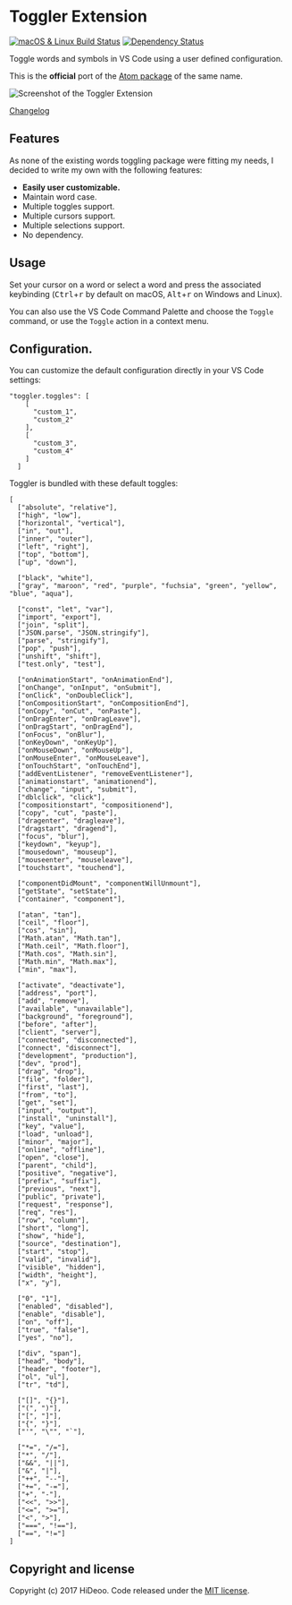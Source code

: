# Toggler Extension

[![macOS & Linux Build Status](https://travis-ci.org/HiDeoo/toggler-vscode.svg?branch=master)](https://travis-ci.org/HiDeoo/toggler-vscode)
[![Dependency Status](https://david-dm.org/HiDeoo/toggler-vscode.svg)](https://david-dm.org/HiDeoo/toggler-vscode)

Toggle words and symbols in VS Code using a user defined configuration.

This is the **official** port of the [Atom package](https://atom.io/packages/toggler) of the same name.

![Screenshot of the Toggler Extension](https://i.imgur.com/8ffMj84.gif)

[Changelog](https://github.com/HiDeoo/toggler-vscode/blob/master/CHANGELOG.md)

## Features

As none of the existing words toggling package were fitting my needs, I decided to write my own with the following features:

  * **Easily user customizable.**
  * Maintain word case.
  * Multiple toggles support.
  * Multiple cursors support.
  * Multiple selections support.
  * No dependency.

## Usage

Set your cursor on a word or select a word and press the associated keybinding (<kbd>Ctrl</kbd>+<kbd>r</kbd> by default on macOS, <kbd>Alt</kbd>+<kbd>r</kbd> on Windows and Linux).

You can also use the VS Code Command Palette and choose the `Toggle` command, or use the `Toggle` action in a context menu.

## Configuration.

You can customize the default configuration directly in your VS Code settings:

```
"toggler.toggles": [
    [
      "custom_1",
      "custom_2"
    ],
    [
      "custom_3",
      "custom_4"
    ]
  ]
```

Toggler is bundled with these default toggles:

```
[
  ["absolute", "relative"],
  ["high", "low"],
  ["horizontal", "vertical"],
  ["in", "out"],
  ["inner", "outer"],
  ["left", "right"],
  ["top", "bottom"],
  ["up", "down"],

  ["black", "white"],
  ["gray", "maroon", "red", "purple", "fuchsia", "green", "yellow", "blue", "aqua"],

  ["const", "let", "var"],
  ["import", "export"],
  ["join", "split"],
  ["JSON.parse", "JSON.stringify"],
  ["parse", "stringify"],
  ["pop", "push"],
  ["unshift", "shift"],
  ["test.only", "test"],

  ["onAnimationStart", "onAnimationEnd"],
  ["onChange", "onInput", "onSubmit"],
  ["onClick", "onDoubleClick"],
  ["onCompositionStart", "onCompositionEnd"],
  ["onCopy", "onCut", "onPaste"],
  ["onDragEnter", "onDragLeave"],
  ["onDragStart", "onDragEnd"],
  ["onFocus", "onBlur"],
  ["onKeyDown", "onKeyUp"],
  ["onMouseDown", "onMouseUp"],
  ["onMouseEnter", "onMouseLeave"],
  ["onTouchStart", "onTouchEnd"],
  ["addEventListener", "removeEventListener"],
  ["animationstart", "animationend"],
  ["change", "input", "submit"],
  ["dblclick", "click"],
  ["compositionstart", "compositionend"],
  ["copy", "cut", "paste"],
  ["dragenter", "dragleave"],
  ["dragstart", "dragend"],
  ["focus", "blur"],
  ["keydown", "keyup"],
  ["mousedown", "mouseup"],
  ["mouseenter", "mouseleave"],
  ["touchstart", "touchend"],

  ["componentDidMount", "componentWillUnmount"],
  ["getState", "setState"],
  ["container", "component"],

  ["atan", "tan"],
  ["ceil", "floor"],
  ["cos", "sin"],
  ["Math.atan", "Math.tan"],
  ["Math.ceil", "Math.floor"],
  ["Math.cos", "Math.sin"],
  ["Math.min", "Math.max"],
  ["min", "max"],

  ["activate", "deactivate"],
  ["address", "port"],
  ["add", "remove"],
  ["available", "unavailable"],
  ["background", "foreground"],
  ["before", "after"],
  ["client", "server"],
  ["connected", "disconnected"],
  ["connect", "disconnect"],
  ["development", "production"],
  ["dev", "prod"],
  ["drag", "drop"],
  ["file", "folder"],
  ["first", "last"],
  ["from", "to"],
  ["get", "set"],
  ["input", "output"],
  ["install", "uninstall"],
  ["key", "value"],
  ["load", "unload"],
  ["minor", "major"],
  ["online", "offline"],
  ["open", "close"],
  ["parent", "child"],
  ["positive", "negative"],
  ["prefix", "suffix"],
  ["previous", "next"],
  ["public", "private"],
  ["request", "response"],
  ["req", "res"],
  ["row", "column"],
  ["short", "long"],
  ["show", "hide"],
  ["source", "destination"],
  ["start", "stop"],
  ["valid", "invalid"],
  ["visible", "hidden"],
  ["width", "height"],
  ["x", "y"],

  ["0", "1"],
  ["enabled", "disabled"],
  ["enable", "disable"],
  ["on", "off"],
  ["true", "false"],
  ["yes", "no"],

  ["div", "span"],
  ["head", "body"],
  ["header", "footer"],
  ["ol", "ul"],
  ["tr", "td"],

  ["[]", "{}"],
  ["(", ")"],
  ["[", "]"],
  ["{", "}"],
  ["'", "\"", "`"],

  ["*=", "/="],
  ["*", "/"],
  ["&&", "||"],
  ["&", "|"],
  ["++", "--"],
  ["+=", "-="],
  ["+", "-"],
  ["<<", ">>"],
  ["<=", ">="],
  ["<", ">"],
  ["===", "!=="],
  ["==", "!="]
]
```

## Copyright and license

Copyright (c) 2017 HiDeoo. Code released under the [MIT license](https://github.com/HiDeoo/toggler-vscode/blob/master/LICENSE.md).
